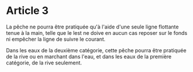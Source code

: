# Article 3

La pêche ne pourra être pratiquée qu'à l'aide d'une seule ligne flottante tenue à la main, telle que le lest ne doive en aucun cas reposer sur le fonds ni empêcher la ligne de suivre le courant.

Dans les eaux de la deuxième catégorie, cette pêche pourra être pratiquée de la rive ou en marchant dans l'eau, et dans les eaux de la première catégorie, de la rive seulement.
